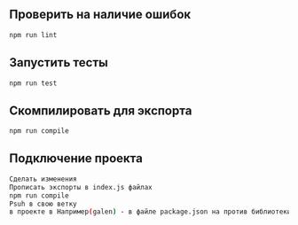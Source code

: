 ## Проверить на наличие ошибок

```bash
npm run lint
```

## Запустить тесты 

```bash
npm run test
```

## Скомпилировать для экспорта 

```bash
npm run compile
```

## Подключение проекта

```bash
Сделать изменения
Прописать экспорты в index.js файлах
npm run compile
Psuh в свою ветку
в проекте в Например(galen) - в файле package.json на против библиотеки 
```